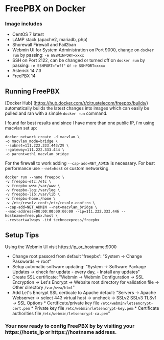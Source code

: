 # FreePBX on Docker

### Image includes

 * CentOS 7 latest
 * LAMP stack (apache2, mariadb, php)
 * Shorewall Firewall and Fail2ban
 * Webmin UI for System Administration on Port 9000, change on `docker run` by passing:
               `-e WEBMINPORT=xxxx`
 * SSH on Port 2122, can be changed or turned off on `docker run` by passing:
               `-e SSHPORT="off"` or `-e SSHPORT=xxxx`
 * Asterisk 14.7.3
 * FreePBX 14

## Running FreePBX

[Docker Hub] (https://hub.docker.com/r/citrustelecom/freepbx/builds/) automatically builds the latest changes into images which can easily be pulled and ran with a simple `docker run` command. 

I found for best results and since I have more than one public IP, i'm using macvlan set up:
```
docker network create -d macvlan \
-o macvlan_mode=bridge \
--subnet=111.222.333.443/29 \
--gateway=111.222.333.444 \
-o parent=eth1 macvlan_bridge
```

For the firewall to work adding `--cap-add=NET_ADMIN` is necessary.
For best performance use `--net=host` or custom networking.
```
docker run --name freepbx \
-v freepbx-etc:/etc \
-v freepbx-www:/var/www \
-v freepbx-log:/var/log \
-v freepbx-lib:/var/lib \
-v freepbx-home:/home \
-v /etc/resolv.conf:/etc/resolv.conf:ro \
--cap-add=NET_ADMIN --net=macvlan_bridge \
--mac-address=00:00:00:00:00:00 --ip=111.222.333.446 --hostname=free.pbx.host \
--restart=always -itd technoexpress/freepbx
```
## Setup Tips
Using the Webmin UI visit https://ip_or_hostname:9000
* Change root passord from default 'freepbx': 
                "System -> Change Passwords -> root" 
* Setup automatic software updating:
                "System -> Software Package Updates -> check for update - every day, - Install any updates"
* Create SSL certificate:
                "Webmin -> Webmin Configuration -> SSL Encryption -> Let's Encrypt -> 
                    Website root directory for validation file -> Other directory `/var/www/html`"
* Add Let's Encrypt SSL certicate to Apache default:
                "Servers -> Apache Webserver -> select 443 virtual host -> uncheck -> SSLv2 SSLv3 TLSv1
                    -> SSL Options 
                    * Certificate/private key file    `/etc/webmin/letsencrypt-cert.pem`
                    * Private key file                `/etc/webmin/letsencrypt-key.pem`
                    * Certificate authorities file    `/etc/webmin/letsencrypt-ca.pem`"
                            
### Your now ready to config FreePBX by by visiting your https://hosts_ip or https://hostname address. 
